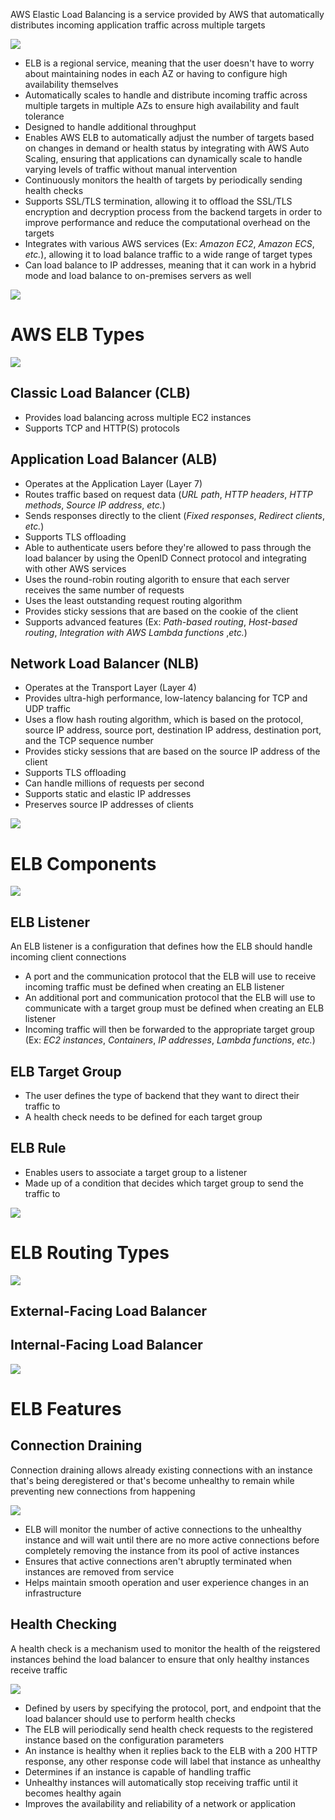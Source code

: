 AWS Elastic Load Balancing is a service provided by AWS that automatically distributes incoming application traffic across multiple targets 

![](https://github.com/JonmarCorpuz/SecondBrain/blob/main/Assets/ELB%20Example.PNG)

* ELB is a regional service, meaning that the user doesn't have to worry about maintaining nodes in each AZ or having to configure high availability themselves
* Automatically scales to handle and distribute incoming traffic across multiple targets in multiple AZs to ensure high availability and fault tolerance
* Designed to handle additional throughput 
* Enables AWS ELB to automatically adjust the number of targets based on changes in demand or health status by integrating with AWS Auto Scaling, ensuring that applications can dynamically scale to handle varying levels of traffic without manual intervention
* Continuously monitors the health of targets by periodically sending health checks
* Supports SSL/TLS termination, allowing it to offload the SSL/TLS encryption and decryption process from the backend targets in order to improve performance and reduce the computational overhead on the targets
* Integrates with various AWS services (Ex: *Amazon EC2*, *Amazon ECS*, *etc.*), allowing it to load balance traffic to a wide range of target types
* Can load balance to IP addresses, meaning that it can work in a hybrid mode and load balance to on-premises servers as well

![](https://github.com/JonmarCorpuz/SecondBrain/blob/main/Assets/Whitespace.png)

# AWS ELB Types

![](https://github.com/JonmarCorpuz/SecondBrain/blob/main/Assets/ELB%20Types.PNG)

## Classic Load Balancer (CLB)

* Provides load balancing across multiple EC2 instances
* Supports TCP and HTTP(S) protocols

## Application Load Balancer (ALB)

* Operates at the Application Layer (Layer 7)
* Routes traffic based on request data (*URL path*, *HTTP headers*, *HTTP methods*, *Source IP address*, *etc.*)
* Sends responses directly to the client (*Fixed responses*, *Redirect clients*, *etc.*)
* Supports TLS offloading
* Able to authenticate users before they're allowed to pass through the load balancer by using the OpenID Connect protocol and integrating with other AWS services
* Uses the round-robin routing algorith to ensure that each server receives the same number of requests
* Uses the least outstanding request routing algorithm
* Provides sticky sessions that are based on the cookie of the client
* Supports advanced features (Ex: *Path-based routing*, *Host-based routing*, *Integration with AWS Lambda functions* ,*etc.*)

## Network Load Balancer (NLB)

* Operates at the Transport Layer (Layer 4)
* Provides ultra-high performance, low-latency balancing for TCP and UDP traffic
* Uses a flow hash routing algorithm, which is based on the protocol, source IP address, source port, destination IP address, destination port, and the TCP sequence number
* Provides sticky sessions that are based on the source IP address of the client
* Supports TLS offloading
* Can handle millions of requests per second
* Supports static and elastic IP addresses
* Preserves source IP addresses of clients

![](https://github.com/JonmarCorpuz/SecondBrain/blob/main/Assets/Whitespace.png)

# ELB Components

![](https://github.com/JonmarCorpuz/SecondBrain/blob/main/Assets/i9pCEqt4SsCB_h-15irXaw_a37c73d64d7e4da1ab2055a798c5cef1_image.png)

## ELB Listener

An ELB listener is a configuration that defines how the ELB should handle incoming client connections

* A port and the communication protocol that the ELB will use to receive incoming traffic must be defined when creating an ELB listener
* An additional port and communication protocol that the ELB will use to communicate with a target group must be defined when creating an ELB listener
* Incoming traffic will then be forwarded to the appropriate target group (Ex: *EC2 instances*, *Containers*, *IP addresses*, *Lambda functions*, *etc.*)

## ELB Target Group

* The user defines the type of backend that they want to direct their traffic to
* A health check needs to be defined for each target group

## ELB Rule

* Enables users to associate a target group to a listener
* Made up of a condition that decides which target group to send the traffic to

![](https://github.com/JonmarCorpuz/SecondBrain/blob/main/Assets/Whitespace.png)

# ELB Routing Types

![](https://github.com/JonmarCorpuz/SecondBrain/blob/main/Assets/ELB%20Route%20Traffic%20Example.PNG)

## External-Facing Load Balancer

## Internal-Facing Load Balancer

![](https://github.com/JonmarCorpuz/SecondBrain/blob/main/Assets/Whitespace.png)

# ELB Features

## Connection Draining

Connection draining allows already existing connections with an instance that's being deregistered or that's become unhealthy to remain while preventing new connections from happening

![](https://github.com/JonmarCorpuz/SecondBrain/blob/main/Assets/8-YYaL_kRKKfxEta7-itsA_fd10181ed20449a28e87cf67ded460f1_image.png)

* ELB will monitor the number of active connections to the unhealthy instance and will wait until there are no more active connections before completely removing the instance from its pool of active instances
* Ensures that active connections aren't abruptly terminated when instances are removed from service
* Helps maintain smooth operation and user experience changes in an infrastructure

## Health Checking

A health check is a mechanism used to monitor the health of the reigstered instances behind the load balancer to ensure that only healthy instances receive traffic

![](https://github.com/JonmarCorpuz/SecondBrain/blob/main/Assets/8-YYaL_kRKKfxEta7-itsA_fd10181ed20449a28e87cf67ded460f1_image.png)

* Defined by users by specifying the protocol, port, and endpoint that the load balancer should use to perform health checks
* The ELB will periodically send health check requests to the registered instance based on the configuration parameters
* An instance is healthy when it replies back to the ELB with a 200 HTTP response, any other response code will label that instance as unhealthy
* Determines if an instance is capable of handling traffic
* Unhealthy instances will automatically stop receiving traffic until it becomes healthy again
* Improves the availability and reliability of a network or application
